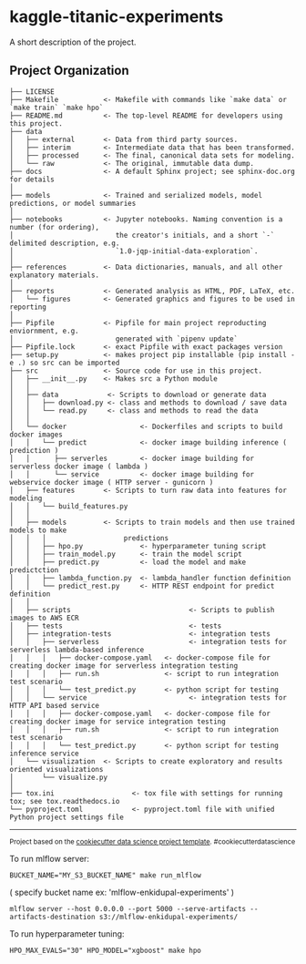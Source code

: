 kaggle-titanic-experiments
==============================

A short description of the project.

Project Organization
------------

    ├── LICENSE
    ├── Makefile           <- Makefile with commands like `make data` or `make train` `make hpo`
    ├── README.md          <- The top-level README for developers using this project.
    ├── data
    │   ├── external       <- Data from third party sources.
    │   ├── interim        <- Intermediate data that has been transformed.
    │   ├── processed      <- The final, canonical data sets for modeling.
    │   └── raw            <- The original, immutable data dump.
    ├── docs               <- A default Sphinx project; see sphinx-doc.org for details
    │
    ├── models             <- Trained and serialized models, model predictions, or model summaries
    │
    ├── notebooks          <- Jupyter notebooks. Naming convention is a number (for ordering),
    │                         the creator's initials, and a short `-` delimited description, e.g.
    │                         `1.0-jqp-initial-data-exploration`.
    │
    ├── references         <- Data dictionaries, manuals, and all other explanatory materials.
    │
    ├── reports            <- Generated analysis as HTML, PDF, LaTeX, etc.
    │   └── figures        <- Generated graphics and figures to be used in reporting
    │
    ├── Pipfile            <- Pipfile for main project reproducting enviornment, e.g.
    │                         generated with `pipenv update`
    ├── Pipfile.lock       <- exact Pipfile with exact packages version 
    ├── setup.py           <- makes project pip installable (pip install -e .) so src can be imported
    ├── src                <- Source code for use in this project.
    │   ├── __init__.py    <- Makes src a Python module
    │   │
    │   ├── data            <- Scripts to download or generate data
    │   │   ├── download.py <- class and methods to download / save data
    │   │   └── read.py     <- class and methods to read the data 
    │   │
    │   └── docker                  <- Dockerfiles and scripts to build docker images  
    │   │   └── predict             <- docker image building inference ( prediction )
    │   │      ├── serverles        <- docker image building for serverless docker image ( lambda )
    │   │      └── service          <- docker image building for webservice docker image ( HTTP server - gunicorn )
    │   ├── features       <- Scripts to turn raw data into features for modeling
    │   │   └── build_features.py
    │   │
    │   ├── models         <- Scripts to train models and then use trained models to make
    │   │   │                   predictions
    │   │   ├── hpo.py              <- hyperparameter tuning script
    │   │   ├── train_model.py      <- train the model script
    │   │   ├── predict.py          <- load the model and make predictction 
    │   │   ├── lambda_function.py  <- lambda_handler function definition  
    │   │   └── predict_rest.py     <- HTTP REST endpoint for predict definition  
    │   │
    │   ├── scripts                             <- Scripts to publish images to AWS ECR
    │   ├── tests                               <- tests
    │   ├── integration-tests                   <- integration tests
    │   │   ├── serverless                      <- integration tests for serverless lambda-based inference
    │   │   │   ├── docker-compose.yaml   <- docker-compose file for creating docker image for serverless integration testing
    │   │   │   ├── run.sh                <- script to run integration test scenario
    │   │   │   └── test_predict.py       <- python script for testing 
    │   │   └── service                         <- integration tests for HTTP API based service
    │   │   │   ├── docker-compose.yaml   <- docker-compose file for creating docker image for service integration testing
    │   │   │   ├── run.sh                <- script to run integration test scenario
    │   │   │   └── test_predict.py       <- python script for testing inference service
    │   └── visualization  <- Scripts to create exploratory and results oriented visualizations
    │       └── visualize.py
    │
    ├── tox.ini                   <- tox file with settings for running tox; see tox.readthedocs.io
    └── pyproject.toml            <- pyproject.toml file with unified Python project settings file


--------

<p><small>Project based on the <a target="_blank" href="https://drivendata.github.io/cookiecutter-data-science/">cookiecutter data science project template</a>. #cookiecutterdatascience</small></p>

To run mlflow server:

`BUCKET_NAME="MY_S3_BUCKET_NAME" make run_mlflow` 

( specify bucket name ex: 'mlflow-enkidupal-experiments' )

`mlflow server --host 0.0.0.0 --port 5000 --serve-artifacts --artifacts-destination s3://mlflow-enkidupal-experiments/`

To run hyperparameter tuning:

`HPO_MAX_EVALS="30" HPO_MODEL="xgboost" make hpo`


